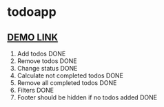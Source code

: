# todoapp
## [DEMO LINK](https://katykuzmenko.github.io/todoapp/)
1. Add todos DONE
2. Remove todos DONE
3. Change status  DONE
4. Calculate not completed todos DONE
5. Remove all completed todos  DONE
6. Filters DONE
7. Footer should be hidden if no todos added DONE
